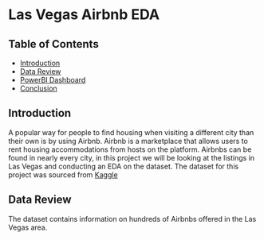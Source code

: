 # Las Vegas Airbnb EDA

## Table of Contents
* [Introduction](#introduction)
* [Data Review](#data-review)
* [PowerBI Dashboard](#powerbi-dashboard)
* [Conclusion](#conclusion)

## Introduction

A popular way for people to find housing when visiting a different city than their own is by using Airbnb. Airbnb is a marketplace that allows users to rent housing accommodations from hosts on the platform. Airbnbs can be found in nearly every city, in this project we will be looking at the listings in Las Vegas and conducting an EDA on the dataset. The dataset for this project was sourced from [Kaggle](https://www.kaggle.com/datasets/kanchana1990/airbnb-las-vegas-listings)

## Data Review

The dataset contains information on hundreds of Airbnbs offered in the Las Vegas area.
